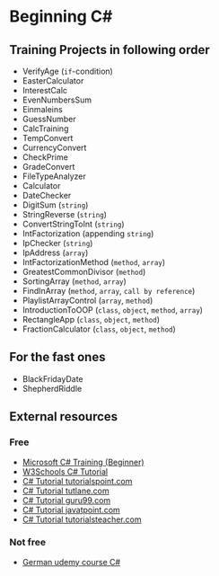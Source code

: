 # Beginning C#

## Training Projects in following order

- VerifyAge (`if`-condition)
- EasterCalculator
- InterestCalc
- EvenNumbersSum
- Einmaleins
- GuessNumber
- CalcTraining
- TempConvert
- CurrencyConvert
- CheckPrime
- GradeConvert
- FileTypeAnalyzer
- Calculator
- DateChecker
- DigitSum (`string`)
- StringReverse (`string`)
- ConvertStringToInt (`string`)
- IntFactorization (appending `string`)
- IpChecker (`string`)
- IpAddress (`array`)
- IntFactorizationMethod (`method`, `array`)
- GreatestCommonDivisor (`method`)
- SortingArray (`method`, `array`)
- FindInArray (`method`, `array`, `call by reference`)
- PlaylistArrayControl (`array`, `method`)
- IntroductionToOOP (`class`, `object`, `method`, `array`)
- RectangleApp (`class`, `object`, `method`)
- FractionCalculator (`class`, `object`, `method`)

## For the fast ones

- BlackFridayDate
- ShepherdRiddle

## External resources

### Free

- [Microsoft C# Training (Beginner)](https://learn.microsoft.com/en-us/training/paths/get-started-c-sharp-part-1/)
- [W3Schools C# Tutorial](https://w3schools.com/cs/)
- [C# Tutorial tutorialspoint.com](https://tutorialspoint.com/csharp/index.htm)
- [C# Tutorial tutlane.com](https://www.tutlane.com/tutorial/csharp)
- [C# Tutorial guru99.com](https://guru99.com/c-sharp-tutorial.html)
- [C# Tutorial javatpoint.com](https://javatpoint.com/c-sharp-tutorial)
- [C# Tutorial tutorialsteacher.com](https://tutorialsteacher.com/csharp/csharp-tutorials)


### Not free

- [German udemy course C#](https://www.udemy.com/share/10324i3@jEtayOjjVGJA9YeLFsvbC_0JJDvNXfG05E8HEbL6yQWVTiGrdqbf2VrGOtxVAsf3/)
